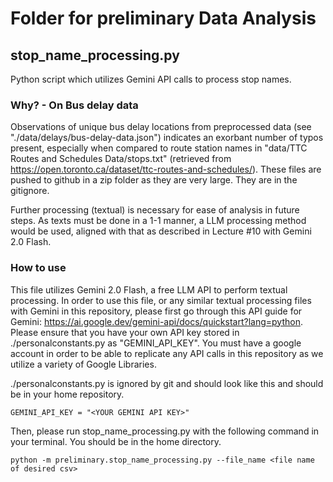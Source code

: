 # Folder for preliminary Data Analysis

## stop_name_processing.py
Python script which utilizes Gemini API calls to process stop names. 

### Why? - On Bus delay data
Observations of unique bus delay locations from preprocessed data (see "./data/delays/bus-delay-data.json") indicates an exorbant number of typos present, especially when compared to route station names in "data/TTC Routes and Schedules Data/stops.txt" (retrieved from https://open.toronto.ca/dataset/ttc-routes-and-schedules/). These files are pushed to github in a zip folder as they are very large. They are in the gitignore.

Further processing (textual) is necessary for ease of analysis in future steps. As texts must be done in a 1-1 manner, a LLM processing method would be used, aligned with that as described in Lecture #10 with Gemini 2.0 Flash. 

### How to use
This file utilizes Gemini 2.0 Flash, a free LLM API to perform textual processing. In order to use this file, or any similar textual processing files with Gemini in this repository, please first go through this API guide for Gemini: https://ai.google.dev/gemini-api/docs/quickstart?lang=python. Please ensure that you have your own API key stored in ./personalconstants.py as "GEMINI_API_KEY". You must have a google account in order to be able to replicate any API calls in this repository as we utilize a variety of Google Libraries.

./personalconstants.py is ignored by git and should look like this and should be in your home repository.
```
GEMINI_API_KEY = "<YOUR GEMINI API KEY>"
```

Then, please run stop_name_processing.py with the following command in your terminal. You should be in the home directory. 
```
python -m preliminary.stop_name_processing.py --file_name <file name of desired csv>
```





